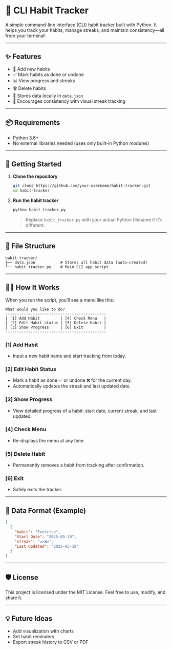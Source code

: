 # 🧠 CLI Habit Tracker

A simple command-line interface (CLI) habit tracker built with Python. It helps you track your habits, manage streaks, and maintain consistency—all from your terminal!

---

## ✨ Features

- 📌 Add new habits  
- ✅ Mark habits as done or undone  
- 📊 View progress and streaks  
- 🗑️ Delete habits  
- 💾 Stores data locally in `data.json`  
- 🧠 Encourages consistency with visual streak tracking  

---

## 📦 Requirements

- Python 3.6+
- No external libraries needed (uses only built-in Python modules)

---

## 🚀 Getting Started

1. **Clone the repository**
   ```bash
   git clone https://github.com/your-username/habit-tracker.git
   cd habit-tracker
   ```

2. **Run the habit tracker**
   ```bash
   python habit_tracker.py
   ```
   > Replace `habit_tracker.py` with your actual Python filename if it's different.

---

## 📂 File Structure

```
habit-tracker/
├── data.json           # Stores all habit data (auto-created)
└── habit_tracker.py    # Main CLI app script
```

---

## 🧑‍💻 How It Works

When you run the script, you’ll see a menu like this:

```
What would you like to do?
--------------------------------------------
| [1] Add Habit         | [4] Check Menu   |  
| [2] Edit Habit status | [5] Delete Habit |
| [3] Show Progress     | [6] Exit         |
--------------------------------------------
```

### [1] Add Habit
- Input a new habit name and start tracking from today.

### [2] Edit Habit Status
- Mark a habit as done ✅ or undone ❌ for the current day.
- Automatically updates the streak and last updated date.

### [3] Show Progress
- View detailed progress of a habit: start date, current streak, and last updated.

### [4] Check Menu
- Re-displays the menu at any time.

### [5] Delete Habit
- Permanently removes a habit from tracking after confirmation.

### [6] Exit
- Safely exits the tracker.

---

## 📘 Data Format (Example)

```json
[
  {
    "habit": "Exercise",
    "Start Date": "2025-05-19",
    "streak": "✔✔❌✔",
    "Last Updated": "2025-05-19"
  }
]
```

---

## 🛡️ License

This project is licensed under the MIT License. Feel free to use, modify, and share it.

---

## 💡 Future Ideas

- Add visualization with charts  
- Set habit reminders  
- Export streak history to CSV or PDF  
